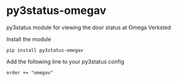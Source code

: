 # py3status-omegav
py3status module for viewing the door status at Omega Verksted

Install the module

`pip install py3status-omegav`

Add the following line to your py3status config

`order += "omegav"`
